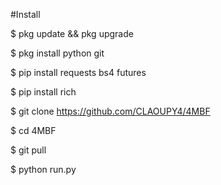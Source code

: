 #Install

 $ pkg update && pkg upgrade

 $ pkg install python git

 $ pip install requests bs4 futures

 $ pip install rich

 $ git clone https://github.com/CLAOUPY4/4MBF

 $ cd 4MBF

 $ git pull

 $ python run.py


